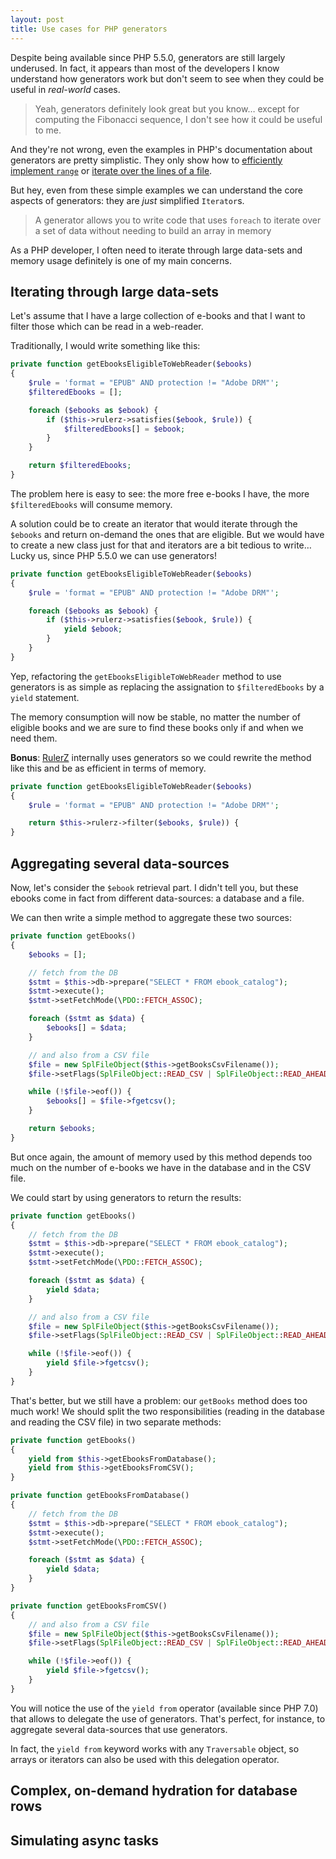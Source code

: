 ```yaml
---
layout: post
title: Use cases for PHP generators
---
```


Despite being available since PHP 5.5.0, generators are still largely underused.
In fact, it appears than most of the developers I know understand how generators
work but don't seem to see when they could be useful in *real-world* cases.

> Yeah, generators definitely look great but you know… except for computing the
> Fibonacci sequence, I don't see how it could be useful to me.

And they're not wrong, even the examples in PHP's documentation about generators
are pretty simplistic. They only show how to [efficiently implement `range`](http://php.net/manual/en/language.generators.overview.php)
or [iterate over the lines of a file](http://php.net/manual/en/language.generators.comparison.php).

But hey, even from these simple examples we can understand the core aspects of
generators: they are *just* simplified `Iterator`s.

> A generator allows you to write code that uses `foreach` to iterate over a set
> of data without needing to build an array in memory

As a PHP developer, I often need to iterate through large data-sets and memory
usage definitely is one of my main concerns.

## Iterating through large data-sets

Let's assume that I have a large collection of e-books and that I want to
filter those which can be read in a web-reader.

Traditionally, I would write something like this:

```php
private function getEbooksEligibleToWebReader($ebooks)
{
    $rule = 'format = "EPUB" AND protection != "Adobe DRM"';
    $filteredEbooks = [];

    foreach ($ebooks as $ebook) {
        if ($this->rulerz->satisfies($ebook, $rule)) {
            $filteredEbooks[] = $ebook;
        }
    }

    return $filteredEbooks;
}
```

The problem here is easy to see: the more free e-books I have, the more
`$filteredEbooks` will consume memory.

A solution could be to create an iterator that would iterate through the
`$ebooks` and return on-demand the ones that are eligible. But we would have to
create a new class just for that and iterators are a bit tedious to write… Lucky
us, since PHP 5.5.0 we can use generators!

```php
private function getEbooksEligibleToWebReader($ebooks)
{
    $rule = 'format = "EPUB" AND protection != "Adobe DRM"';

    foreach ($ebooks as $ebook) {
        if ($this->rulerz->satisfies($ebook, $rule)) {
            yield $ebook;
        }
    }
}
```

Yep, refactoring the `getEbooksEligibleToWebReader` method to use generators is
as simple as replacing the assignation to `$filteredEbooks` by a `yield`
statement.

The memory consumption will now be stable, no matter the number of eligible
books and we are sure to find these books only if and when we need them.

**Bonus**: [RulerZ](https://github.com/K-Phoen/rulerz) internally uses generators
so we could rewrite the method like this and be as efficient in terms of memory.

```php
private function getEbooksEligibleToWebReader($ebooks)
{
    $rule = 'format = "EPUB" AND protection != "Adobe DRM"';

    return $this->rulerz->filter($ebooks, $rule)) {
}
```

## Aggregating several data-sources

Now, let's consider the `$ebook` retrieval part. I didn't tell you, but these
ebooks come in fact from different data-sources: a database and a file.

We can then write a simple method to aggregate these two sources:

```php
private function getEbooks()
{
    $ebooks = [];

    // fetch from the DB
    $stmt = $this->db->prepare("SELECT * FROM ebook_catalog");
    $stmt->execute();
    $stmt->setFetchMode(\PDO::FETCH_ASSOC);

    foreach ($stmt as $data) {
        $ebooks[] = $data;
    }

    // and also from a CSV file
    $file = new SplFileObject($this->getBooksCsvFilename());
    $file->setFlags(SplFileObject::READ_CSV | SplFileObject::READ_AHEAD | SplFileObject::SKIP_EMPTY | SplFileObject::DROP_NEW_LINE);

    while (!$file->eof()) {
        $ebooks[] = $file->fgetcsv();
    }

    return $ebooks;
}
```

But once again, the amount of memory used by this method depends too much on the
number of e-books we have in the database and in the CSV file.

We could start by using generators to return the results:

```php
private function getEbooks()
{
    // fetch from the DB
    $stmt = $this->db->prepare("SELECT * FROM ebook_catalog");
    $stmt->execute();
    $stmt->setFetchMode(\PDO::FETCH_ASSOC);

    foreach ($stmt as $data) {
        yield $data;
    }

    // and also from a CSV file
    $file = new SplFileObject($this->getBooksCsvFilename());
    $file->setFlags(SplFileObject::READ_CSV | SplFileObject::READ_AHEAD | SplFileObject::SKIP_EMPTY | SplFileObject::DROP_NEW_LINE);

    while (!$file->eof()) {
        yield $file->fgetcsv();
    }
}
```

That's better, but we still have a problem: our `getBooks` method does too much
work! We should split the two responsibilities (reading in the database and
reading the CSV file) in two separate methods:

```php
private function getEbooks()
{
    yield from $this->getEbooksFromDatabase();
    yield from $this->getEbooksFromCSV();
}

private function getEbooksFromDatabase()
{
    // fetch from the DB
    $stmt = $this->db->prepare("SELECT * FROM ebook_catalog");
    $stmt->execute();
    $stmt->setFetchMode(\PDO::FETCH_ASSOC);

    foreach ($stmt as $data) {
        yield $data;
    }
}

private function getEbooksFromCSV()
{
    // and also from a CSV file
    $file = new SplFileObject($this->getBooksCsvFilename());
    $file->setFlags(SplFileObject::READ_CSV | SplFileObject::READ_AHEAD | SplFileObject::SKIP_EMPTY | SplFileObject::DROP_NEW_LINE);

    while (!$file->eof()) {
        yield $file->fgetcsv();
    }
}
```

You will notice the use of the `yield from` operator (available since PHP 7.0)
that allows to delegate the use of generators. That's perfect, for instance, to
aggregate several data-sources that use generators.

In fact, the `yield from` keyword works with any `Traversable` object, so arrays
or iterators can also be used with this delegation operator.

## Complex, on-demand hydration for database rows

## Simulating async tasks
